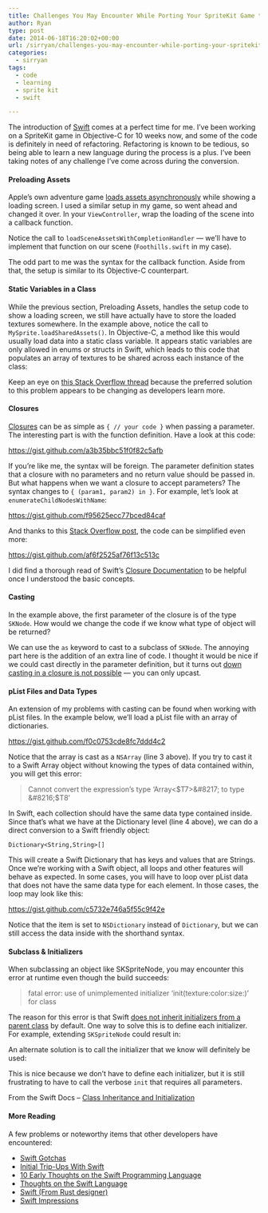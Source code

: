 ```yaml
---
title: Challenges You May Encounter While Porting Your SpriteKit Game to Swift
author: Ryan
type: post
date: 2014-06-18T16:20:02+00:00
url: /sirryan/challenges-you-may-encounter-while-porting-your-spritekit-game-to-swift/
categories:
  - sirryan
tags:
  - code
  - learning
  - sprite kit
  - swift

---
```

The introduction of [Swift][1] comes at a perfect time for me. I’ve been working on a SpriteKit game in Objective-C for 10 weeks now, and some of the code is definitely in need of refactoring. Refactoring is known to be tedious, so being able to learn a new language during the process is a plus. I’ve been taking notes of any challenge I’ve come across during the conversion.
<!--more-->

#### Preloading Assets

Apple&#8217;s own adventure game <a href="https://developer.apple.com/library/mac/documentation/GraphicsAnimation/Conceptual/CodeExplainedAdventure/BuildingtheWorld/BuildingtheWorld.html#//apple_ref/doc/uid/TP40013140-CH3-SW2" target="_blank">loads assets asynchronously</a> while showing a loading screen. I used a similar setup in my game, so went ahead and changed it over. In your `ViewController`, wrap the loading of the scene into a callback function.



Notice the call to `loadSceneAssetsWithCompletionHandler` &#8212; we&#8217;ll have to implement that function on our scene (`Foothills.swift` in my case).



The odd part to me was the syntax for the callback function. Aside from that, the setup is similar to its Objective-C counterpart.

#### Static Variables in a Class

While the previous section, Preloading Assets, handles the setup code to show a loading screen, we still have actually have to store the loaded textures somewhere. In the example above, notice the call to `MySprite.loadSharedAssets()`. In Objective-C, a method like this would usually load data into a static class variable. It appears static variables are only allowed in enums or structs in Swift, which leads to this code that populates an array of textures to be shared across each instance of the class:



Keep an eye on <a href="http://stackoverflow.com/questions/24024549/dispatch-once-singleton-model-in-swift" target="_blank">this Stack Overflow thread</a> because the preferred solution to this problem appears to be changing as developers learn more.

#### Closures

<a href="https://developer.apple.com/library/prerelease/ios/documentation/swift/conceptual/swift_programming_language/Closures.html" target="_blank">Closures</a> can be as simple as `{ // your code }` when passing a parameter. The interesting part is with the function definition. Have a look at this code:

https://gist.github.com/a3b35bbc51f0f82c5afb

If you’re like me, the syntax will be foreign. The parameter definition states that a closure with no parameters and no return value should be passed in. But what happens when we want a closure to accept parameters? The syntax changes to `{ (param1, param2) in }`. For example, let’s look at `enumerateChildNodesWithName`:

https://gist.github.com/f95625ecc77bced84caf

And thanks to this <a href="http://stackoverflow.com/questions/24213436/how-to-use-enumeratechildnodeswithname-with-swift-in-spritekit" target="_blank">Stack Overflow post</a>, the code can be simplified even more:

https://gist.github.com/af6f2525af76f13c513c

I did find a thorough read of Swift&#8217;s <a href="https://developer.apple.com/library/prerelease/ios/documentation/swift/conceptual/swift_programming_language/Closures.html#//apple_ref/doc/uid/TP40014097-CH11-XID_117" target="_blank">Closure Documentation</a> to be helpful once I understood the basic concepts.

#### Casting

In the example above, the first parameter of the closure is of the type `SKNode`. How would we change the code if we know what type of object will be returned?



We can use the `as` keyword to cast to a subclass of `SKNode`. The annoying part here is the addition of an extra line of code. I thought it would be nice if we could cast directly in the parameter definition, but it turns out <a href="http://stackoverflow.com/questions/24272642/cast-callback-parameter-in-swift" target="_blank">down casting in a closure is not possible</a> &#8212; you can only upcast.

#### pList Files and Data Types

An extension of my problems with casting can be found when working with pList files. In the example below, we’ll load a pList file with an array of dictionaries.

https://gist.github.com/f0c0753cde8fc7ddd4c2

Notice that the array is cast as a `NSArray` (line 3 above). If you try to cast it to a Swift Array object without knowing the types of data contained within,  you will get this error:

> Cannot convert the expression&#8217;s type &#8216;Array<$T7>&#8217; to type &#8216;$T8&#8217;

In Swift, each collection should have the same data type contained inside. Since that’s what we have at the Dictionary level (line 4 above), we can do a direct conversion to a Swift friendly object:

    Dictionary<String,String>[]

This will create a Swift Dictionary that has keys and values that are Strings. Once we’re working with a Swift object, all loops and other features will behave as expected. In some cases, you will have to loop over pList data that does not have the same data type for each element. In those cases, the loop may look like this:

https://gist.github.com/c5732e746a5f55c9f42e

Notice that the item is set to `NSDictionary` instead of `Dictionary`, but we can still access the data inside with the shorthand syntax.

#### Subclass & Initializers

When subclassing an object like SKSpriteNode, you may encounter this error at runtime even though the build succeeds:

> fatal error: use of unimplemented initializer &#8216;init(texture:color:size:)&#8217; for class

The reason for this error is that Swift <a href="http://www.codeproject.com/Articles/783584/Subclassing-Objective-C-classes-in-Swift-and-the-p" target="_blank">does not inherit initializers from a parent class</a> by default. One way to solve this is to define each initializer. For example, extending `SKSpriteNode` could result in:



An alternate solution is to call the initializer that we know will definitely be used:



This is nice because we don&#8217;t have to define each initializer, but it is still frustrating to have to call the verbose `init` that requires all parameters.

From the Swift Docs &#8211; <a href="https://developer.apple.com/library/prerelease/ios/documentation/swift/conceptual/swift_programming_language/Initialization.html#//apple_ref/doc/uid/TP40014097-CH18-XID_284" target="_blank">Class Inheritance and Initialization</a>

#### More Reading

A few problems or noteworthy items that other developers have encountered:

  * <a href="https://medium.com/swift-programming/swift-gotchas-cfe0182a58af" target="_blank">Swift Gotchas</a>
  * <a href="https://medium.com/swift-programming/initial-trip-ups-with-swift-cc111b6ef012" target="_blank">Initial Trip-Ups With Swift</a>
  * <a href="https://blog.codecentric.de/en/2014/06/10-early-thoughts-swift-programming-language/" target="_blank">10 Early Thoughts on the Swift Programming Language</a>
  * <a href="https://blog.codecentric.de/en/2014/06/10-early-thoughts-swift-programming-language/" target="_blank">Thoughts on the Swift Language</a>
  * <a href="http://graydon2.dreamwidth.org/5785.html" target="_blank">Swift (From Rust designer)</a>
  * [Swift Impressions][2]

 [1]: https://developer.apple.com/swift/
 [2]: http://www.evanmiller.org/swift-impressions.html